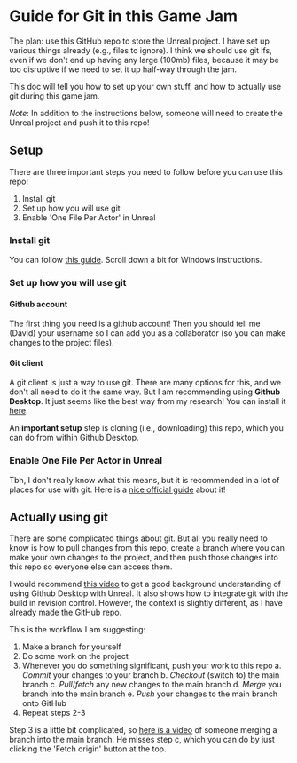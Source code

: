 # Guide for Git in this Game Jam 

The plan: use this GitHub repo to store the Unreal project. I have set up various things already (e.g., files to ignore). I think we should use git lfs, even if we don't end up having any large (100mb) files, because it may be too disruptive if we need to set it up half-way through the jam. 

This doc will tell you how to set up your own stuff, and how to actually use git during this game jam.

*Note*: In addition to the instructions below, someone will need to create the Unreal project and push it to this repo!

## Setup

There are three important steps you need to follow before you can use this repo!

1. Install git
2. Set up how you will use git
3. Enable 'One File Per Actor' in Unreal

### Install git

You can follow [this guide](https://git-scm.com/book/en/v2/Getting-Started-Installing-Git). Scroll down a bit for Windows instructions. 

### Set up how you will use git

#### Github account

The first thing you need is a github account! Then you should tell me (David) your username so I can add you as a collaborator (so you can make changes to the project files).

#### Git client

A git client is just a way to use git. There are many options for this, and we don't all need to do it the same way. But I am recommending using **Github Desktop**. It just seems like the best way from my research! You can install it [here](https://desktop.github.com/download/). 

An **important setup** step is cloning (i.e., downloading) this repo, which you can do from within Github Desktop. 

### Enable One File Per Actor in Unreal

Tbh, I don't really know what this means, but it is recommended in a lot of places for use with git. Here is a [nice official guide](https://dev.epicgames.com/documentation/en-us/unreal-engine/one-file-per-actor-in-unreal-engine?application_version=5.0) about it!


## Actually using git

There are some complicated things about git. But all you really need to know is how to pull changes from this repo, create a branch where you can make your own changes to the project, and then push those changes into this repo so everyone else can access them. 

I would recommend [this video](https://www.youtube.com/watch?v=7X0R-sa4J5Q) to get a good background understanding of using Github Desktop with Unreal. It also shows how to integrate git with the build in revision control. However, the context is slightly different, as I have already made the GitHub repo. 

This is the workflow I am suggesting:

1. Make a branch for yourself
2. Do some work on the project
3. Whenever you do something significant, push your work to this repo
    a. *Commit* your changes to your branch
    b. *Checkout* (switch to) the main branch
    c. *Pull*/*fetch* any new changes to the main branch
    d. *Merge* you branch into the main branch
    e. *Push* your changes to the main branch onto GitHub
4. Repeat steps 2-3

Step 3 is a little bit complicated, so [here is a video](https://www.youtube.com/watch?v=Btu0SuwPmz0) of someone merging a branch into the main branch. He misses step c, which you can do by just clicking the 'Fetch origin' button at the top.

